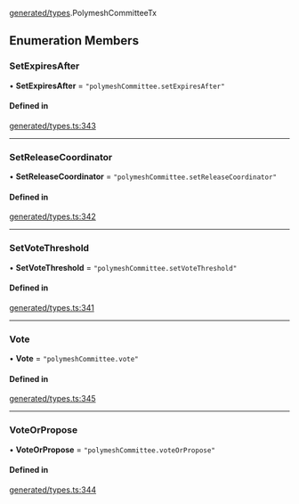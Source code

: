 [generated/types](../../../Modules/Generated/Types.md).PolymeshCommitteeTx

## Enumeration Members

### SetExpiresAfter

• **SetExpiresAfter** = ``"polymeshCommittee.setExpiresAfter"``

#### Defined in

[generated/types.ts:343](https://github.com/PolymeshAssociation/polymesh-sdk/blob/15be87e8/src/generated/types.ts#L343)

___

### SetReleaseCoordinator

• **SetReleaseCoordinator** = ``"polymeshCommittee.setReleaseCoordinator"``

#### Defined in

[generated/types.ts:342](https://github.com/PolymeshAssociation/polymesh-sdk/blob/15be87e8/src/generated/types.ts#L342)

___

### SetVoteThreshold

• **SetVoteThreshold** = ``"polymeshCommittee.setVoteThreshold"``

#### Defined in

[generated/types.ts:341](https://github.com/PolymeshAssociation/polymesh-sdk/blob/15be87e8/src/generated/types.ts#L341)

___

### Vote

• **Vote** = ``"polymeshCommittee.vote"``

#### Defined in

[generated/types.ts:345](https://github.com/PolymeshAssociation/polymesh-sdk/blob/15be87e8/src/generated/types.ts#L345)

___

### VoteOrPropose

• **VoteOrPropose** = ``"polymeshCommittee.voteOrPropose"``

#### Defined in

[generated/types.ts:344](https://github.com/PolymeshAssociation/polymesh-sdk/blob/15be87e8/src/generated/types.ts#L344)
